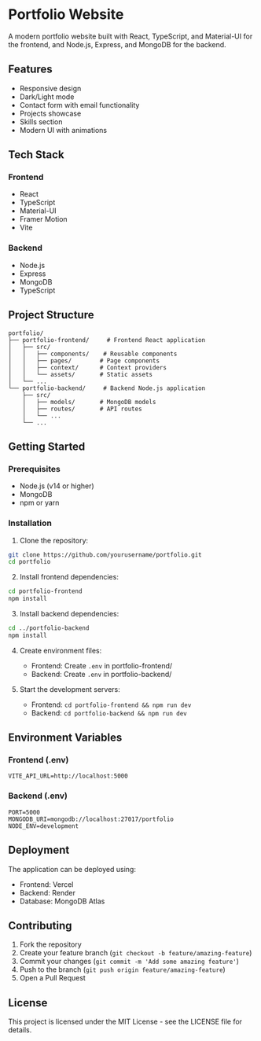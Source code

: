# Portfolio Website

A modern portfolio website built with React, TypeScript, and Material-UI for the frontend, and Node.js, Express, and MongoDB for the backend.

## Features

- Responsive design
- Dark/Light mode
- Contact form with email functionality
- Projects showcase
- Skills section
- Modern UI with animations

## Tech Stack

### Frontend

- React
- TypeScript
- Material-UI
- Framer Motion
- Vite

### Backend

- Node.js
- Express
- MongoDB
- TypeScript

## Project Structure

```
portfolio/
├── portfolio-frontend/     # Frontend React application
│   ├── src/
│   │   ├── components/    # Reusable components
│   │   ├── pages/        # Page components
│   │   ├── context/      # Context providers
│   │   └── assets/       # Static assets
│   └── ...
└── portfolio-backend/     # Backend Node.js application
    ├── src/
    │   ├── models/       # MongoDB models
    │   ├── routes/       # API routes
    │   └── ...
    └── ...
```

## Getting Started

### Prerequisites

- Node.js (v14 or higher)
- MongoDB
- npm or yarn

### Installation

1. Clone the repository:

```bash
git clone https://github.com/yourusername/portfolio.git
cd portfolio
```

2. Install frontend dependencies:

```bash
cd portfolio-frontend
npm install
```

3. Install backend dependencies:

```bash
cd ../portfolio-backend
npm install
```

4. Create environment files:

   - Frontend: Create `.env` in portfolio-frontend/
   - Backend: Create `.env` in portfolio-backend/

5. Start the development servers:
   - Frontend: `cd portfolio-frontend && npm run dev`
   - Backend: `cd portfolio-backend && npm run dev`

## Environment Variables

### Frontend (.env)

```
VITE_API_URL=http://localhost:5000
```

### Backend (.env)

```
PORT=5000
MONGODB_URI=mongodb://localhost:27017/portfolio
NODE_ENV=development
```

## Deployment

The application can be deployed using:

- Frontend: Vercel
- Backend: Render
- Database: MongoDB Atlas

## Contributing

1. Fork the repository
2. Create your feature branch (`git checkout -b feature/amazing-feature`)
3. Commit your changes (`git commit -m 'Add some amazing feature'`)
4. Push to the branch (`git push origin feature/amazing-feature`)
5. Open a Pull Request

## License

This project is licensed under the MIT License - see the LICENSE file for details.
